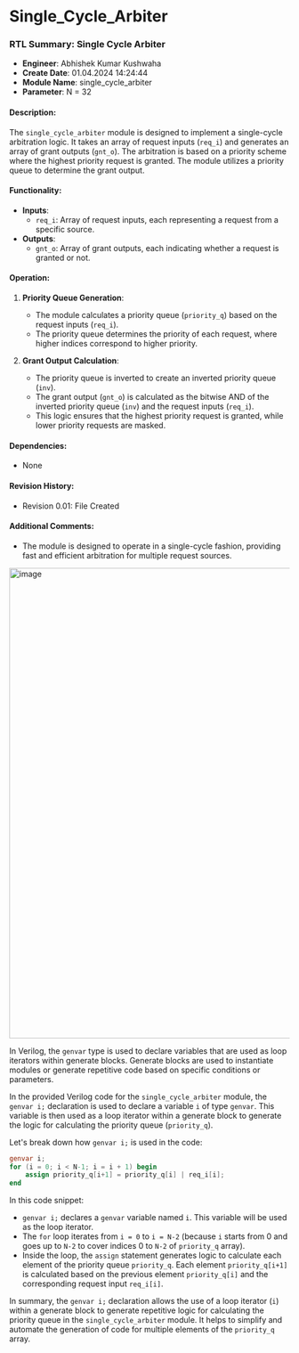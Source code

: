 # Single_Cycle_Arbiter
### RTL Summary: Single Cycle Arbiter

- **Engineer**: Abhishek Kumar Kushwaha
- **Create Date**: 01.04.2024 14:24:44
- **Module Name**: single_cycle_arbiter
- **Parameter**: N = 32

#### Description:
The `single_cycle_arbiter` module is designed to implement a single-cycle arbitration logic. It takes an array of request inputs (`req_i`) and generates an array of grant outputs (`gnt_o`). The arbitration is based on a priority scheme where the highest priority request is granted. The module utilizes a priority queue to determine the grant output.

#### Functionality:
- **Inputs**:
  - `req_i`: Array of request inputs, each representing a request from a specific source.
- **Outputs**:
  - `gnt_o`: Array of grant outputs, each indicating whether a request is granted or not.

#### Operation:
1. **Priority Queue Generation**:
   - The module calculates a priority queue (`priority_q`) based on the request inputs (`req_i`).
   - The priority queue determines the priority of each request, where higher indices correspond to higher priority.

2. **Grant Output Calculation**:
   - The priority queue is inverted to create an inverted priority queue (`inv`).
   - The grant output (`gnt_o`) is calculated as the bitwise AND of the inverted priority queue (`inv`) and the request inputs (`req_i`).
   - This logic ensures that the highest priority request is granted, while lower priority requests are masked.

#### Dependencies:
- None

#### Revision History:
- Revision 0.01: File Created

#### Additional Comments:
- The module is designed to operate in a single-cycle fashion, providing fast and efficient arbitration for multiple request sources.

<img width="845" alt="image" src="https://github.com/Abhirecket/Single_Cycle_Arbiter/assets/46784291/9fbcb954-bd1d-47cf-8f6d-5b0ad73f04f6">

In Verilog, the `genvar` type is used to declare variables that are used as loop iterators within generate blocks. Generate blocks are used to instantiate modules or generate repetitive code based on specific conditions or parameters.

In the provided Verilog code for the `single_cycle_arbiter` module, the `genvar i;` declaration is used to declare a variable `i` of type `genvar`. This variable is then used as a loop iterator within a generate block to generate the logic for calculating the priority queue (`priority_q`).

Let's break down how `genvar i;` is used in the code:

```verilog
genvar i;
for (i = 0; i < N-1; i = i + 1) begin
    assign priority_q[i+1] = priority_q[i] | req_i[i];
end
```

In this code snippet:
- `genvar i;` declares a `genvar` variable named `i`. This variable will be used as the loop iterator.
- The `for` loop iterates from `i = 0` to `i = N-2` (because `i` starts from 0 and goes up to `N-2` to cover indices 0 to `N-2` of `priority_q` array).
- Inside the loop, the `assign` statement generates logic to calculate each element of the priority queue `priority_q`. Each element `priority_q[i+1]` is calculated based on the previous element `priority_q[i]` and the corresponding request input `req_i[i]`.

In summary, the `genvar i;` declaration allows the use of a loop iterator (`i`) within a generate block to generate repetitive logic for calculating the priority queue in the `single_cycle_arbiter` module. It helps to simplify and automate the generation of code for multiple elements of the `priority_q` array.

